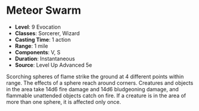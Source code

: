# Meteor Swarm

- **Level**: 9 Evocation
- **Classes**: Sorcerer, Wizard
- **Casting Time**: 1 action
- **Range**: 1 mile
- **Components**: V, S
- **Duration**: Instantaneous
- **Source**: Level Up Advanced 5e

Scorching spheres of flame strike the ground at 4 different points within range. The effects of a sphere reach around corners. Creatures and objects in the area take 14d6 fire damage and 14d6 bludgeoning damage, and flammable unattended objects catch on fire. If a creature is in the area of more than one sphere, it is affected only once.

